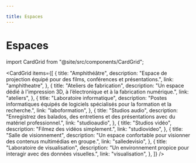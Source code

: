 ```yaml
---

title: Espaces
---
```


# Espaces

import CardGrid from "@site/src/components/CardGrid";

<CardGrid
  items={[
    {
      title: "Amphithéâtre",
      description: "Espace de projection équipé pour des films, conférences et présentations.",
      link: "amphitheatre",
    },
    {
      title: "Ateliers de fabrication",
      description: "Un espace dédié à l'impression 3D, à l’électronique et à la fabrication numérique.",
      link: "ateliers",
    },
    {
      title: "Laboratoire informatique",
      description: "Postes informatiques équipés de logiciels spécialisés pour la formation et la recherche.",
      link: "laboformation",
    },
    {
      title: "Studios audio",
      description: "Enregistrez des balados, des entretiens et des présentations avec du matériel professionnel.",
      link: "studioaudio",
    },
    {
      title: "Studios vidéo",
      description: "Filmez des vidéos simplement.",
      link: "studiovideo",
    },
    {
      title: "Salle de visionnement",
      description: "Un espace confortable pour visionner des contenus multimédias en groupe.",
      link: "salledevisio",
    },
        {
      title: "Laboratoire de visualisation",
      description: "Un environnement propice pour interagir avec des données visuelles.",
      link: "visualisation",
    },
  ]}
/>